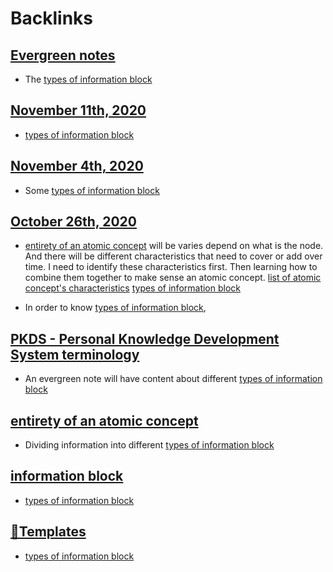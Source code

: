 
# Backlinks
## [Evergreen notes](<Evergreen notes.md>)
- The [types of information block](<types of information block.md>)

## [November 11th, 2020](<November 11th, 2020.md>)
- [types of information block](<types of information block.md>)

## [November 4th, 2020](<November 4th, 2020.md>)
- Some [types of information block](<types of information block.md>)

## [October 26th, 2020](<October 26th, 2020.md>)
- [entirety of an atomic concept](<entirety of an atomic concept.md>) will be varies depend on what is the node. And there will be different characteristics that need to cover or add over time. I need to identify these characteristics first. Then learning how to combine them together to make sense an atomic concept. [list of atomic concept's characteristics](<list of atomic concept's characteristics.md>) [types of information block](<types of information block.md>)

- In order to know [types of information block](<types of information block.md>),

## [PKDS - Personal Knowledge Development System terminology](<PKDS - Personal Knowledge Development System terminology.md>)
- An evergreen note will have content about different [types of information block](<types of information block.md>)

## [entirety of an atomic concept](<entirety of an atomic concept.md>)
- Dividing information into different [types of information block](<types of information block.md>)

## [information block](<information block.md>)
- [types of information block](<types of information block.md>)

## [💎Templates](<💎Templates.md>)
- [types of information block](<types of information block.md>)

